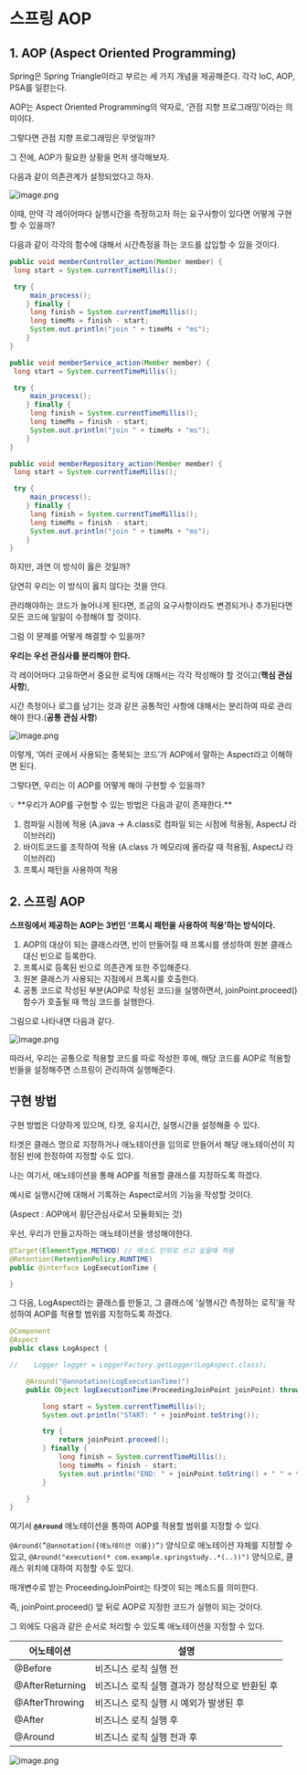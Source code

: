 # 스프링 AOP

## 1. AOP (Aspect Oriented Programming)

Spring은 Spring Triangle이라고 부르는 세 가지 개념을 제공해준다. 각각 IoC, AOP, PSA를 일컫는다.

AOP는 Aspect Oriented Programming의 약자로, ‘관점 지향 프로그래밍’이라는 의미이다.

그렇다면 관점 지향 프로그래밍은 무엇일까?

그 전에, AOP가 필요한 상황을 먼저 생각해보자.

다음과 같이 의존관계가 설정되었다고 하자.

![image.png](%E1%84%89%E1%85%B3%E1%84%91%E1%85%B3%E1%84%85%E1%85%B5%E1%86%BC%20AOP%20bde804cd7e7945c3bdd21970f761c8f8/image.png)

이때, 만약 각 레이어마다 실행시간을 측정하고자 하는 요구사항이 있다면 어떻게 구현할 수 있을까?

 

다음과 같이 각각의 함수에 대해서 시간측정을 하는 코드를 삽입할 수 있을 것이다.

```java
public void memberController_action(Member member) {
 long start = System.currentTimeMillis();

 try {
	 main_process();
	} finally {
	 long finish = System.currentTimeMillis();
	 long timeMs = finish - start;
	 System.out.println("join " + timeMs + "ms");
	}
}

public void memberService_action(Member member) {
 long start = System.currentTimeMillis();

 try {
	 main_process();
	} finally {
	 long finish = System.currentTimeMillis();
	 long timeMs = finish - start;
	 System.out.println("join " + timeMs + "ms");
	}
}

public void memberRepository_action(Member member) {
 long start = System.currentTimeMillis();

 try {
	 main_process();
	} finally {
	 long finish = System.currentTimeMillis();
	 long timeMs = finish - start;
	 System.out.println("join " + timeMs + "ms");
	}
}
```

하지만, 과연 이 방식이 옳은 것일까?

당연히 우리는 이 방식이 옳지 않다는 것을 안다.

관리해야하는 코드가 늘어나게 된다면, 조금의 요구사항이라도 변경되거나 추가된다면 모든 코드에 일일이 수정해야 할 것이다.  

그럼 이 문제를 어떻게 해결할 수 있을까?

**우리는 우선 관심사를 분리해야 한다.**

각 레이어마다 고유하면서 중요한 로직에 대해서는 각각 작성해야 할 것이고(**핵심 관심 사항**),

시간 측정이나 로그를 남기는 것과 같은 공통적인 사항에 대해서는 분리하여 따로 관리해야 한다.(**공통 관심 사항**)

![image.png](%E1%84%89%E1%85%B3%E1%84%91%E1%85%B3%E1%84%85%E1%85%B5%E1%86%BC%20AOP%20bde804cd7e7945c3bdd21970f761c8f8/image%201.png)

이렇게, ‘여러 곳에서 사용되는 중복되는 코드’가 AOP에서 말하는 Aspect라고 이해하면 된다.

그렇다면, 우리는 이 AOP를 어떻게 해야 구현할 수 있을까?

<aside>
💡 **우리가 AOP를 구현할 수 있는 방법은 다음과 같이 존재한다.**

1. 컴파일 시점에 적용 (A.java → A.class로 컴파일 되는 시점에 적용됨, AspectJ 라이브러리)
2. 바이트코드를 조작하여 적용 (A.class 가 메모리에 올라갈 때 적용됨, AspectJ 라이브러리)
3. 프록시 패턴을 사용하여 적용
</aside>

## 2. 스프링 AOP

**스프링에서 제공하는 AOP는 3번인 ‘프록시 패턴을 사용하여 적용’하는 방식이다.**

1. AOP의 대상이 되는 클래스라면, 빈이 만들어질 때 프록시를 생성하여 원본 클래스 대신 빈으로 등록한다.
2. 프록시로 등록된 빈으로 의존관계 또한 주입해준다.
3. 원본 클래스가 사용되는 지점에서 프록시를 호출한다.
4. 공통 코드로 작성된 부분(AOP로 작성된 코드)을 실행하면서, joinPoint.proceed() 함수가 호출될 때 핵심 코드를 실행한다.

그림으로 나타내면 다음과 같다.

![image.png](%E1%84%89%E1%85%B3%E1%84%91%E1%85%B3%E1%84%85%E1%85%B5%E1%86%BC%20AOP%20bde804cd7e7945c3bdd21970f761c8f8/image%202.png)

따라서, 우리는 공통으로 적용할 코드를 따로 작성한 후에, 해당 코드를 AOP로 적용할 빈들을 설정해주면 스프링이 관리하여 실행해준다.

## 구현 방법

구현 방법은 다양하게 있으며, 타겟, 유지시간, 실행시간을 설정해줄 수 있다.

타겟은 클래스 명으로 지정하거나 애노테이션을 임의로 만들어서 해당 애노테이션이 지정된 빈에 한정하여 지정할 수도 있다.

나는 여기서, 애노테이션을 통해 AOP를 적용할 클래스를 지정하도록 하겠다.

예시로 실행시간에 대해서 기록하는 Aspect로서의 기능을 작성할 것이다.

(Aspect : AOP에서 횡단관심사로서 모듈화되는 것)

우선, 우리가 만들고자하는 애노테이션을 생성해야한다.

```java
@Target(ElementType.METHOD) // 메소드 단위로 쓰고 싶을때 적용
@Retention(RetentionPolicy.RUNTIME)
public @interface LogExecutionTime {

}
```

그 다음, LogAspect라는 클래스를 만들고, 그 클래스에 ‘실행시간 측정하는 로직’을 작성하여 AOP를 적용할 범위를 지정하도록 하겠다.

```java
@Component
@Aspect
public class LogAspect {

//    Logger logger = LoggerFactory.getLogger(LogAspect.class);

    @Around("@annotation(LogExecutionTime)")
    public Object logExecutionTime(ProceedingJoinPoint joinPoint) throws Throwable {

        long start = System.currentTimeMillis();
        System.out.println("START: " + joinPoint.toString());

        try {
            return joinPoint.proceed();
        } finally {
            long finish = System.currentTimeMillis();
            long timeMs = finish - start;
            System.out.println("END: " + joinPoint.toString() + " " + timeMs + "ms");
        }

    }
}
```

여기서 **`@Around`** 애노테이션을 통하여 AOP를 적용할 범위를 지정할 수 있다.

`@Around(”@annotation({애노테이션 이름})”)` 양식으로 애노테이션 자체를 지정할 수 있고,
`@Around("execution(* com.example.springstudy..*(..))")` 양식으로, 클래스 위치에 대하여 지정할 수도 있다.

매개변수로 받는 ProceedingJoinPoint는 타겟이 되는 메소드를 의미한다.

즉, joinPoint.proceed() 앞 뒤로 AOP로 지정한 코드가 실행이 되는 것이다.

그 외에도 다음과 같은 순서로 처리할 수 있도록 애노테이션을 지정할 수 있다.

| 어노테이션 | 설명 |
| --- | --- |
| @Before | 비즈니스 로직 실행 전 |
| @AfterReturning | 비즈니스 로직 실행 결과가 정상적으로 반환된 후 |
| @AfterThrowing | 비즈니스 로직 실행 시 예외가 발생된 후 |
| @After | 비즈니스 로직 실행 후 |
| @Around | 비즈니스 로직 실행 전과 후 |

![image.png](%E1%84%89%E1%85%B3%E1%84%91%E1%85%B3%E1%84%85%E1%85%B5%E1%86%BC%20AOP%20bde804cd7e7945c3bdd21970f761c8f8/image%203.png)